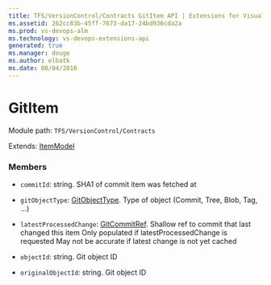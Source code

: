 ```yaml
---
title: TFS/VersionControl/Contracts GitItem API | Extensions for Visual Studio Team Services
ms.assetid: 262cc83b-45ff-7673-da17-24bd936cda2a
ms.prod: vs-devops-alm
ms.technology: vs-devops-extensions-api
generated: true
ms.manager: douge
ms.author: elbatk
ms.date: 08/04/2016
---
```


# GitItem

Module path: `TFS/VersionControl/Contracts`

Extends: [ItemModel](../../../TFS/VersionControl/Contracts/ItemModel.md)

### Members

* `commitId`: string. SHA1 of commit item was fetched at

* `gitObjectType`: [GitObjectType](../../../TFS/VersionControl/Contracts/GitObjectType.md). Type of object (Commit, Tree, Blob, Tag, ...)

* `latestProcessedChange`: [GitCommitRef](../../../TFS/VersionControl/Contracts/GitCommitRef.md). Shallow ref to commit that last changed this item Only populated if latestProcessedChange is requested May not be accurate if latest change is not yet cached

* `objectId`: string. Git object ID

* `originalObjectId`: string. Git object ID

